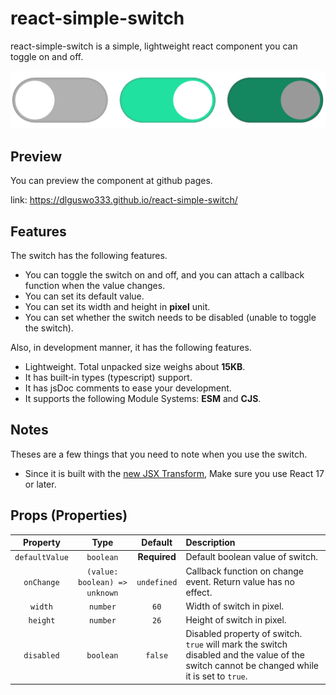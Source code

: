 # react-simple-switch
react-simple-switch is a simple, lightweight react component you can toggle on and off.

![react-simple-switches](https://github.com/dlguswo333/react-simple-switch/blob/main/docs/switches.png?raw=true)

## Preview
You can preview the component at github pages.

link: https://dlguswo333.github.io/react-simple-switch/


## Features
The switch has the following features.
- You can toggle the switch on and off, and you can attach a callback function when the value changes.
- You can set its default value.
- You can set its width and height in **pixel** unit.
- You can set whether the switch needs to be disabled (unable to toggle the switch).

Also, in development manner, it has the following features.
- Lightweight. Total unpacked size weighs about **15KB**.
- It has built-in types (typescript) support.
- It has jsDoc comments to ease your development.
- It supports the following Module Systems: **ESM** and **CJS**.


## Notes
Theses are a few things that you need to note when you use the switch.
- Since it is built with the [new JSX Transform][new JSX Transform],
    Make sure you use React 17 or later.


## Props (Properties)
Property | Type | Default | Description
:---:|:---:|:---:|:---
`defaultValue` | `boolean` | **Required** | Default boolean value of switch.
`onChange` | `(value: boolean) => unknown` | `undefined` | Callback function on change event. Return value has no effect.
`width` | `number` | `60` | Width of switch in pixel.
`height` | `number` | `26` | Height of switch in pixel.
`disabled` | `boolean` | `false` | Disabled property of switch. `true` will mark the switch disabled and the value of the switch cannot be changed while it is set to `true`.



[new JSX Transform]: https://reactjs.org/blog/2020/09/22/introducing-the-new-jsx-transform.html
